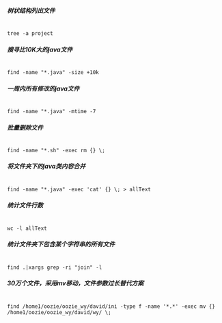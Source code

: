 ##### 树状结构列出文件
```

tree -a project

```
##### 搜寻比10K大的java文件
```

find -name "*.java" -size +10k

```
##### 一周内所有修改的java文件
```

find -name "*.java" -mtime -7

```

##### 批量删除文件
```

find -name "*.sh" -exec rm {} \;

```

##### 将文件夹下的java类内容合并
```

find -name "*.java" -exec 'cat' {} \; > allText

```

##### 统计文件行数
```

wc -l allText

```

##### 统计文件夹下包含某个字符串的所有文件
```

find .|xargs grep -ri "join" -l

```


##### 30万个文件，采用mv移动，文件参数过长替代方案

```

find /home1/oozie/oozie_wy/david/ini -type f -name '*.*' -exec mv {} /home1/oozie/oozie_wy/david/wy/ \;

```